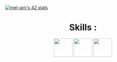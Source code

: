 <a  href="https://github.com/oakoudad/badge42"><img src="https://badge.mediaplus.ma/black/mel-aini" alt="mel-aini's 42 stats" /></a>
<div align="center">
  <h1>Skills : </h1>
  <img align="center" height="60" src="https://github.com/mel-aini/mel-aini/assets/116949877/b665cffb-c733-417c-a4a5-e012d965c73c"></img>
  <img align="center" height="60" src="https://github.com/mel-aini/mel-aini/assets/116949877/3a6c5c69-1239-48a8-b149-b139199782e7"></img>
  <img align="center" height="60" src="https://github.com/mel-aini/mel-aini/assets/116949877/bdf37ed5-0fbd-48d6-801b-f7aa7e7d61a7"></img>
</div>
